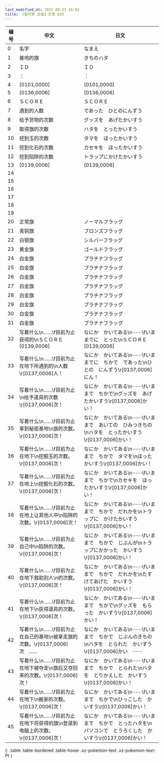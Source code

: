 ```yaml
---
last_modified_at: 2021-08-21 16:02
title: 《宝可梦 白金》文本 629
---
```

| 编号 | 中文 | 日文 |
| ---- | ---- | ---- |
| 0 | 名字 | なまえ |
| 1 | 基地的旗 | きちのハタ |
| 2 | ＩＤ | ＩＤ |
| 3 | ： | ： |
| 4 | [0101,0000] | [0101,0000] |
| 5 | [0136,0006] | [0136,0006] |
| 6 | ＳＣＯＲＥ | ＳＣＯＲＥ |
| 7 | 遇到的人数 | であった　ひとのにんずう |
| 8 | 给予货物的次数 | グッズを　あげたかいすう |
| 9 | 取得旗的次数 | ハタを　とったかいすう |
| 10 | 挖到玉的次数 | タマを　ほったかいすう |
| 11 | 挖到化石的次数 | カセキを　ほったかいすう |
| 12 | 挖到陷阱的次数 | トラップにかけたかいすう |
| 13 | [0139,0006] | [0139,0006] |
| 14 |   |   |
| 15 |   |   |
| 16 |   |   |
| 17 |   |   |
| 18 |   |   |
| 19 |   |   |
| 20 | 正常旗 | ノーマルフラッグ |
| 21 | 青铜旗 | ブロンズフラッグ |
| 22 | 白银旗 | シルバーフラッグ |
| 23 | 黄金旗 | ゴールドフラッグ |
| 24 | 白金旗 | プラチナフラッグ |
| 25 | 白金旗 | プラチナフラッグ |
| 26 | 白金旗 | プラチナフラッグ |
| 27 | 白金旗 | プラチナフラッグ |
| 28 | 白金旗 | プラチナフラッグ |
| 29 | 白金旗 | プラチナフラッグ |
| 30 | 白金旗 | プラチナフラッグ |
| 31 | 白金旗 | プラチナフラッグ |
| 32 | 写着什么\n……\f目前为止获得的\nＳＣＯＲＥ　[0139,0006] | なにか　かいてある\n⋯⋯\fいままでに　とった\nＳＣＯＲＥ　[0139,0006] |
| 33 | 写着什么\n……\f目前为止在地下所遇到的\n人数\r[0137,0006]人！ | なにか　かいてある\n⋯⋯\fいままでに　ちかで　であった\nひとの　にんずう\r[0137,0006]にん！ |
| 34 | 写着什么\n……\f目前为止\n给予道具的次数\r[0137,0006]次！ | なにか　かいてある\n⋯⋯\fいままで　ちかで\nグッズを　あげたかいすう\r[0137,0006]かい！ |
| 35 | 写着什么\n……\f目前为止拿到秘密基地\n旗的次数。\r[0137,0006]次！ | なにか　かいてある\n⋯⋯\fいままで　あいての　ひみつきちの\nハタを　とったかいすう\r[0137,0006]かい！ |
| 36 | 写着什么\n……\f目前为止在地下\n挖掘玉的次数。\r[0137,0006]次！ | なにか　かいてある\n⋯⋯\fいままで　ちかで　タマを\nほったかいすう\r[0137,0006]かい！ |
| 37 | 写着什么\n……\f目前为止在地上\n挖掘化石的次数。\r[0137,0006]次！ | なにか　かいてある\n⋯⋯\fいままで　ちかで\nカセキを　ほったかいすう\r[0137,0006]かい！ |
| 38 | 写着什么\n……\f目前为止在地上让其他人中\n陷阱的次数。\r[0137,0006]次！ | なにか　かいてある\n⋯⋯\fいままで　ちかで　だれかを\nトラップに　かけたかいすう\r[0137,0006]かい！ |
| 39 | 写着什么\n……\f目前为止自己中\n陷阱的次数。\r[0137,0006]次！ | なにか　かいてある\n⋯⋯\fいままで　ちかで　じぶんが\nトラップにかかった　かいすう\r[0137,0006]かい！ |
| 40 | 写着什么\n……\f目前为止在地下救助别人\n的次数。\r[0137,0006]次！ | なにか　かいてある\n⋯⋯\fいままで　ちかで　だれかを\nたすけてあげた　かいすう\r[0137,0006]かい！ |
| 41 | 写着什么\n……\f目前为止在地下\n获得道具的次数。\r[0137,0006]次！ | なにか　かいてある\n⋯⋯\fいままで　ちかで\nグッズを　もらった　かいすう\r[0137,0006]かい！ |
| 42 | 写着什么\n……\f目前为止在自己的基地\n被拿走旗的次数。\r[0137,0006]次　…… | なにか　かいてある\n⋯⋯\fいままで　ちかで　じぶんのきちの\nハタを　とられた　かいすう\r[0137,0006]かい　⋯⋯ |
| 43 | 写着什么\n……\f目前为止在地下被夺走\n旗后又夺回来的次数。\r[0137,0006]次！ | なにか　かいてある\n⋯⋯\fいままで　ちかで　とられた\nハタを　とりかえした　かいすう\r[0137,0006]かい！ |
| 44 | 写着什么\n……\f目前为止在地下\n搬家的次数。\r[0137,0006]次！ | なにか　かいてある\n⋯⋯\fいままで　ちかで\nひっこした　かいすう\r[0137,0006]かい！ |
| 45 | 写着什么\n……\f目前为止在地下将获得的旗\n登录到电脑上的次数。\r[0137,0006]次！ | なにか　かいてある\n⋯⋯\fいままで　ちかで　とったハタを\nパソコンで　とうろくした　かいすう\r[0137,0006]かい！ |
{: .table .table-bordered .table-hover .xz-pokemon-text .xz-pokemon-text-Pt }